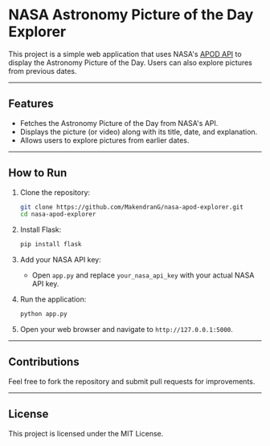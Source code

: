 # NASA Astronomy Picture of the Day Explorer

This project is a simple web application that uses NASA's [APOD API](https://api.nasa.gov/#apod) to display the Astronomy Picture of the Day. Users can also explore pictures from previous dates.

---

## Features
- Fetches the Astronomy Picture of the Day from NASA's API.
- Displays the picture (or video) along with its title, date, and explanation.
- Allows users to explore pictures from earlier dates.

---

## How to Run

1. Clone the repository:
   ```bash
   git clone https://github.com/MakendranG/nasa-apod-explorer.git
   cd nasa-apod-explorer
   ```

2. Install Flask:
   ```bash
   pip install flask
   ```

3. Add your NASA API key:
   - Open `app.py` and replace `your_nasa_api_key` with your actual NASA API key.

4. Run the application:
   ```bash
   python app.py
   ```

5. Open your web browser and navigate to `http://127.0.0.1:5000`.

---

## Contributions
Feel free to fork the repository and submit pull requests for improvements.

---

## License
This project is licensed under the MIT License.
